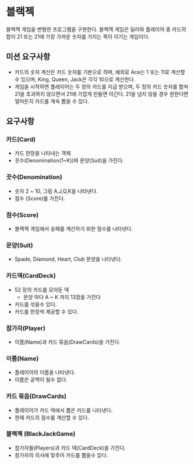 # 블랙젝
블랙잭 게임을 변형한 프로그램을 구현한다. 블랙잭 게임은 딜러와 플레이어 중 카드의 합이 21 또는 21에 가장 가까운 숫자를 가지는 쪽이 이기는 게임이다.

## 미션 요구사항 
- 카드의 숫자 계산은 카드 숫자를 기본으로 하며, 예외로 Ace는 1 또는 11로 계산할 수 있으며, King, Queen, Jack은 각각 10으로 계산한다.
- 게임을 시작하면 플레이어는 두 장의 카드를 지급 받으며, 두 장의 카드 숫자를 합쳐 21을 초과하지 않으면서 21에 가깝게 만들면 이긴다. 21을 넘지 않을 경우 원한다면 얼마든지 카드를 계속 뽑을 수 있다.

## 요구사항
### 카드(Card)
- 카드 한장을 나타내는 객체
- 끗수(Denomination(1~K))와 문양(Suit)을 가진다.

### 끗수(Denomination)
- 숫자 2 ~ 10, 그림 A,J,Q,K을 나타낸다.
- 점수 (Score)를 가진다.

### 점수(Score)
- 블렉젝 게임에서 승패를 계산하기 위한 점수를 나타낸다.

### 문양(Suit)
- Spade, Diamond, Heart, Club 문양을 나타낸다.

### 카드덱(CardDeck)
- 52 장의 카드를 모아둔 덱
  - 문양 마다 A ~ K 까지 13장을 가진다
- 카드를 섞을수 있다.
- 카드를 한장씩 제공할 수 있다.

### 참가자(Player)
- 이름(Name)과 카드 묶음(DrawCards)을 가진다.

### 이름(Name)
- 플레이어의 이름을 나타낸다.
- 이름은 공백이 될수 없다.

### 카드 묶음(DrawCards)
- 플레이어가 카드 덱에서 뽑은 카드를 나타낸다.
- 현재 카드의 점수를 계산할 수 있다.

### 블랙젝 (BlackJackGame)
- 참가자들(Players)과 카드 덱(CardDeck)을 가진다.
- 참가자의 의사에 맞추어 카드를 뽑을수 있다.
